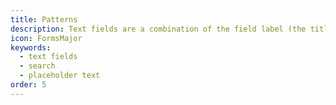 ```yaml
---
title: Patterns
description: Text fields are a combination of the field label (the title) and the input area. Inputs can be typed text, URLs, date pickers, and more.
icon: FormsMajor
keywords:
  - text fields
  - search
  - placeholder text
order: 5
---
```

